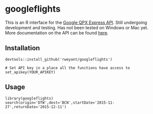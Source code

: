 # googleflights

This is an R interface for the [Google QPX Express API](https://www.google.com/flights/).  Still undergoing development and testing.  Has not been tested on Windows or Mac yet.  More documentation on the API can be found [here](https://developers.google.com/qpx-express/).

## Installation

```{r}
devtools::install_github('rweyant/googleflights')

# Set API key in a place all the functions have access to
set_apikey(YOUR_APIKEY)
```

## Usage

```{r}
library(googleflights)
search(origin='DTW',dest='BCN',startDate='2015-11-27',returnDate='2015-12-11')
```
